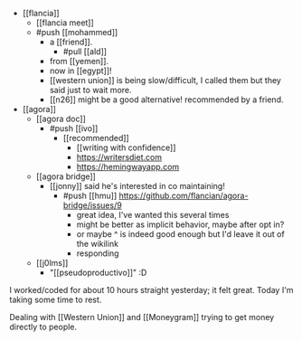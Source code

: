 - [[flancia]]
  - [[flancia meet]]
  - #push [[mohammed]]
    - a [[friend]].
      - #pull [[ald]]
    - from [[yemen]].
    - now in [[egypt]]!
    - [[western union]] is being slow/difficult, I called them but they said just to wait more.
    - [[n26]] might be a good alternative! recommended by a friend.
- [[agora]]
  - [[agora doc]]
    - #push [[ivo]]
      - [[recommended]]
        - [[writing with confidence]]
        - https://writersdiet.com
        - https://hemingwayapp.com
  - [[agora bridge]]
    - [[jonny]] said he's interested in co maintaining!
      - #push [[hmu]] https://github.com/flancian/agora-bridge/issues/9
        - great idea, I've wanted this several times
        - might be better as implicit behavior, maybe after opt in?
        - or maybe ^ is indeed good enough but I'd leave it out of the wikilink
        - responding
  - [[j0lms]]
    - "[[pseudoproductivo]]" :D

I worked/coded for about 10 hours straight yesterday; it felt great. Today I'm taking some time to rest.

Dealing with [[Western Union]] and [[Moneygram]] trying to get money directly to people.
